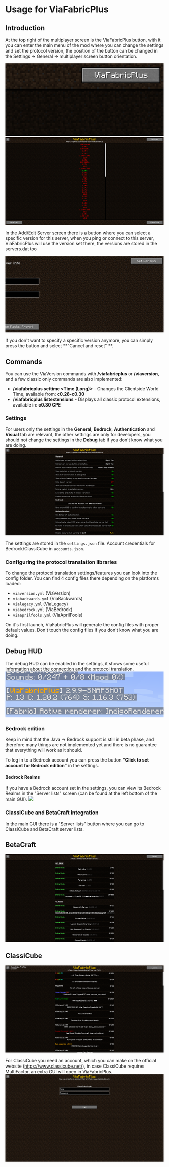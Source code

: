 # Usage for ViaFabricPlus

## Introduction

At the top right of the multiplayer screen is the ViaFabricPlus button, with it you can enter the main menu of the mod
where you can change the settings and set the protocol version, the position of the button can be changed in the
Settings -> General -> multiplayer screen button orientation.

![](preview/multiplayer.png)
![](preview/protocol_selection.png)

In the Add/Edit Server screen there is a button where you can select a specific version for this server, when you ping
or connect to this server,
ViaFabricPlus will use the version set there, the versions are stored in the servers.dat too

![](preview/set_version_for_server.png)

If you don't want to specify a specific version anymore, you can simply press the button and select **"Cancel and reset"
**.

## Commands

You can use the ViaVersion commands with **/viafabricplus** or **/viaversion**, and a few classic only commands are also
implemented:

- **/viafabricplus settime <Time (Long)>** - Changes the Clientside World Time, available from: **c0.28-c0.30**
- **/viafabricplus listextensions** - Displays all classic protocol extensions, available in: **c0.30 CPE**

### Settings<br>

For users only the settings in the **General**, **Bedrock**, **Authentication** and **Visual** tab are relevant, the
other settings are only for developers, you should not change the settings in the **Debug** tab if you don't know what
you are doing.
![](preview/settings-selection.png)

The settings are stored in the `settings.json` file. Account credentials for Bedrock/ClassiCube in `accounts.json`.

### Configuring the protocol translation libraries

To change the protocol translation settings/features you can look into the config folder. You can find 4 config files
there depending on the platforms loaded:

- `viaversion.yml` (ViaVersion)
- `viabackwards.yml` (ViaBackwards)
- `vialegacy.yml` (ViaLegacy)
- `viabedrock.yml` (ViaBedrock)
- `viaaprilfools.yml` (ViaAprilFools)

On it's first launch, ViaFabricPlus will generate the config files with proper default values. Don't touch the config
files if you don't know what you are doing.

## Debug HUD

The debug HUD can be enabled in the settings, it shows some useful information about the connection and the protocol
translation.
![](preview/debug_hud.png)

### Bedrock edition

Keep in mind that the Java -> Bedrock support is still in beta phase, and therefore many things are not implemented
yet and there is no guarantee that everything will work as it should.

To log in to a Bedrock account you can press the button **"Click to set account for Bedrock edition"** in the settings.

#### Bedrock Realms

If you have a Bedrock account set in the settings, you can view its Bedrock Realms in the "Server lists" screen (can be
found at the left bottom of the main GUI).
![](preview/bedrock_realms.png)

### ClassiCube and BetaCraft integration

In the main GUI there is a "Server lists" button where you can go to ClassiCube and BetaCraft server lists.

## BetaCraft

![](preview/betacraft_servers.png)

## ClassiCube

![](preview/classicube_servers.png)

For ClassiCube you need an account, which you can make on the official website (https://www.classicube.net/), in case
ClassiCube requires MultiFactor, an extra GUI will open in ViaFabricPlus.
![](preview/classicube_login.png)
